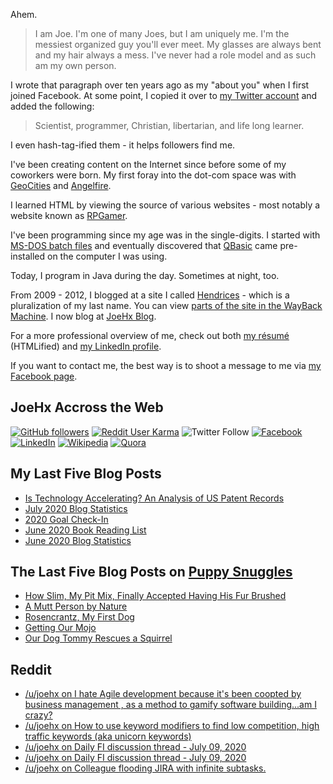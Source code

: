 Ahem.

> I am Joe. I'm one of many Joes, but I am uniquely me. I'm the messiest organized guy you'll ever meet. My glasses are always bent and my hair always a mess. I've never had a role model and as such am my own person.

I wrote that paragraph over ten years ago as my "about you" when I first joined Facebook. At some point, I copied it over to [my Twitter account](https://twitter.com/JoeHxBlog) and added the following:

> Scientist, programmer, Christian, libertarian, and life long learner.

I even hash-tag-ified them - it helps followers find me.

I've been creating content on the Internet since before some of my coworkers were born. My first foray into the dot-com space was with [GeoCities](https://en.wikipedia.org/wiki/Yahoo!_GeoCities) and [Angelfire](https://en.wikipedia.org/wiki/Angelfire).

I learned HTML by viewing the source of various websites - most notably a website known as [RPGamer](https://rpgamer.com/).

I've been programming since my age was in the single-digits. I started with [MS-DOS batch files](https://en.wikipedia.org/wiki/Batch_file) and eventually discovered that [QBasic](https://en.wikipedia.org/wiki/QBasic) came pre-installed on the computer I was using.

Today, I program in Java during the day. Sometimes at night, too.

From 2009 - 2012, I blogged at a site I called [Hendrices](https://www.facebook.com/Hendricescom/) - which is a pluralization of my last name. You can view [parts of the site in the WayBack Machine](https://web.archive.org/web/20090731115109/http://www.hendrices.com/). I now blog at [JoeHx Blog](https://www.joehxblog.com/).

For a more professional overview of me, check out both [my r&eacute;sum&eacute;](https://www.joehxblog.com/resume/) (HTMLified) and [my LinkedIn profile](https://www.linkedin.com/in/hendrix1984/).

If you want to contact me, the best way is to shoot a message to me via [my Facebook page](https://www.facebook.com/JoeHxBlog/).

## JoeHx Accross the Web

[![GitHub followers](https://img.shields.io/github/followers/hendrixjoseph?label=GitHub&style=for-the-badge&logo=github)](https://github.com/hendrixjoseph)
[![Reddit User Karma](https://img.shields.io/reddit/user-karma/combined/joehx?label=Reddit&style=for-the-badge&logo=reddit)](https://www.reddit.com/user/joehx/)
![Twitter Follow](https://img.shields.io/twitter/follow/JoeHxBlog?label=Twitter&style=for-the-badge&logo=twitter&color=1da1f2)
[![Facebook](https://img.shields.io/static/v1?label=FACEBOOK&message=143%20LIKES&color=3b5998&style=for-the-badge&logo=facebook)](https://www.facebook.com/JoeHxBlog)
[![LinkedIn](https://img.shields.io/static/v1?label=LINKEDIN&message=176%20CONNECTIONS&color=2867b2&style=for-the-badge&logo=linkedin)](https://www.linkedin.com/in/hendrix1984)
[![Wikipedia](https://img.shields.io/static/v1?label=WIKIPEDIA&message=509%20EDITS&style=for-the-badge&logo=wikipedia)](https://en.wikipedia.org/wiki/User:Hendrixjoseph)
[![Quora](https://img.shields.io/static/v1?label=QUORA&message=96%20FOLLOWERS&color=b92b27&style=for-the-badge&logo=quora&logoColor=b92b27)](https://www.quora.com/profile/Joseph-Hendrix)

## My Last Five Blog Posts

<!-- JOEHXBLOG:START -->
- [Is Technology Accelerating? An Analysis of US Patent Records](https://www.joehxblog.com/is-technology-accelerating-an-analysis-of-us-patent-records/)
- [July 2020 Blog Statistics](https://www.joehxblog.com/july-2020-blog-statistics/)
- [2020 Goal Check-In](https://www.joehxblog.com/2020-goal-check-in/)
- [June 2020 Book Reading List](https://www.joehxblog.com/june-2020-book-reading-list/)
- [June 2020 Blog Statistics](https://www.joehxblog.com/june-2020-blog-statistics/)
<!-- JOEHXBLOG:END -->

## The Last Five Blog Posts on [Puppy Snuggles](https://www.puppy-snuggles.com/)

<!-- PUPPY-SNUGGLES:START -->
- [How Slim, My Pit Mix, Finally Accepted Having His Fur Brushed](https://www.puppy-snuggles.com/blog/how-slim-my-pit-mix-finally-accepted-having-his-fur-brushed/)
- [A Mutt Person by Nature](https://www.puppy-snuggles.com/blog/a-mutt-person-by-nature/)
- [Rosencrantz, My First Dog](https://www.puppy-snuggles.com/blog/rosencrantz-my-first-dog/)
- [Getting Our Mojo](https://www.puppy-snuggles.com/blog/getting-our-mojo/)
- [Our Dog Tommy Rescues a Squirrel](https://www.puppy-snuggles.com/blog/our-dog-tommy-rescues-a-squirrel/)
<!-- PUPPY-SNUGGLES:END -->

## Reddit

<!-- REDDIT:START -->
- [/u/joehx on I hate Agile development because it's been coopted by business management , as a method to gamify software building...am I crazy?](https://www.reddit.com/r/programming/comments/hygojk/i_hate_agile_development_because_its_been_coopted/fzekiza/)
- [/u/joehx on How to use keyword modifiers to find low competition, high traffic keywords (aka unicorn keywords)](https://www.reddit.com/r/Blogging/comments/hs7dml/how_to_use_keyword_modifiers_to_find_low/fy962em/)
- [/u/joehx on Daily FI discussion thread - July 09, 2020](https://www.reddit.com/r/financialindependence/comments/hnz8s8/daily_fi_discussion_thread_july_09_2020/fxfboet/)
- [/u/joehx on Daily FI discussion thread - July 09, 2020](https://www.reddit.com/r/financialindependence/comments/hnz8s8/daily_fi_discussion_thread_july_09_2020/fxfbfhz/)
- [/u/joehx on Colleague flooding JIRA with infinite subtasks.](https://www.reddit.com/r/cscareerquestions/comments/hnirhe/colleague_flooding_jira_with_infinite_subtasks/fxcdha8/)
<!-- REDDIT:END -->
